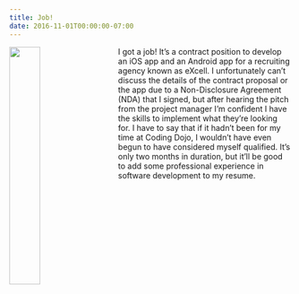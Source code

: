 ```yaml
---
title: Job!
date: 2016-11-01T00:00:00-07:00
---
```

<img style="float: left; margin:0 2em 1em 0; width: 33%" src="/img/blog/job.jpg"/>

I got a job!  It’s a contract position to develop an iOS app and an Android app for a recruiting agency known as eXcell.  I unfortunately can’t discuss the details of the contract proposal or the app due to a Non-Disclosure Agreement (NDA) that I signed, but after hearing the pitch from the project manager I’m confident I have the skills to implement what they’re looking for.  I have to say that if it hadn’t been for my time at Coding Dojo, I wouldn’t have even begun to have considered myself qualified.  It’s only two months in duration, but it’ll be good to add some professional experience in software development to my resume.
